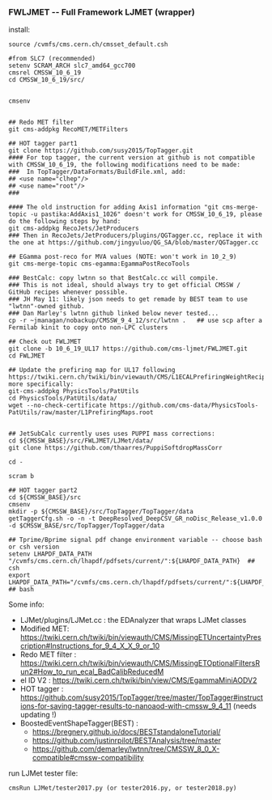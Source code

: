 ### FWLJMET -- Full Framework LJMET (wrapper)



install:

	source /cvmfs/cms.cern.ch/cmsset_default.csh
	
	#from SLC7 (recommended)
	setenv SCRAM_ARCH slc7_amd64_gcc700
	cmsrel CMSSW_10_6_19
	cd CMSSW_10_6_19/src/
	
	
	cmsenv

	
	## Redo MET filter
	git cms-addpkg RecoMET/METFilters

	## HOT tagger part1
	git clone https://github.com/susy2015/TopTagger.git
	#### For top tagger, the current version at github is not compatible with CMSSW_10_6_19, the following modifications need to be made:
	###  In TopTagger/DataFormats/BuildFile.xml, add:
	## <use name="clhep"/>
	## <use name="root"/>
	###
	
	#### The old instruction for adding Axis1 information "git cms-merge-topic -u pastika:AddAxis1_1026" doesn't work for CMSSW_10_6_19, please do the following steps by hand:
	git cms-addpkg RecoJets/JetProducers
	### Then in RecoJets/JetProducers/plugins/QGTagger.cc, replace it with the one at https://github.com/jingyuluo/QG_SA/blob/master/QGTagger.cc

	## EGamma post-reco for MVA values (NOTE: won't work in 10_2_9)
	git cms-merge-topic cms-egamma:EgammaPostRecoTools

	### BestCalc: copy lwtnn so that BestCalc.cc will compile.
	### This is not ideal, should always try to get official CMSSW / GitHub recipes whenever possible.
	### JH May 11: likely json needs to get remade by BEST team to use "lwtnn"-owned github. 
	### Dan Marley's lwtnn github linked below never tested...
	cp -r ~jmanagan/nobackup/CMSSW_9_4_12/src/lwtnn .   ## use scp after a Fermilab kinit to copy onto non-LPC clusters

	## Check out FWLJMET
	git clone -b 10_6_19_UL17 https://github.com/cms-ljmet/FWLJMET.git
	cd FWLJMET
	
	## Update the prefiring map for UL17 following https://twiki.cern.ch/twiki/bin/viewauth/CMS/L1ECALPrefiringWeightRecipe, more specifically:
	git-cms-addpkg PhysicsTools/PatUtils 
	cd PhysicsTools/PatUtils/data/
	wget --no-check-certificate https://github.com/cms-data/PhysicsTools-PatUtils/raw/master/L1PrefiringMaps.root 


	## JetSubCalc currently uses uses PUPPI mass corrections:
	cd ${CMSSW_BASE}/src/FWLJMET/LJMet/data/
	git clone https://github.com/thaarres/PuppiSoftdropMassCorr

	cd -

	scram b

	## HOT tagger part2
	cd ${CMSSW_BASE}/src
	cmsenv
	mkdir -p ${CMSSW_BASE}/src/TopTagger/TopTagger/data
	getTaggerCfg.sh -o -n -t DeepResolved_DeepCSV_GR_noDisc_Release_v1.0.0 -d $CMSSW_BASE/src/TopTagger/TopTagger/data

	## Tprime/Bprime signal pdf change environment variable -- choose bash or csh version
	setenv LHAPDF_DATA_PATH "/cvmfs/cms.cern.ch/lhapdf/pdfsets/current/":${LHAPDF_DATA_PATH}  ## csh
	export LHAPDF_DATA_PATH="/cvmfs/cms.cern.ch/lhapdf/pdfsets/current/":${LHAPDF_DATA_PATH}  ## bash



Some info:

- LJMet/plugins/LJMet.cc : the EDAnalyzer that wraps LJMet classes
- Modified MET: https://twiki.cern.ch/twiki/bin/viewauth/CMS/MissingETUncertaintyPrescription#Instructions_for_9_4_X_X_9_or_10
- Redo MET filter : https://twiki.cern.ch/twiki/bin/viewauth/CMS/MissingETOptionalFiltersRun2#How_to_run_ecal_BadCalibReducedM
- el ID V2 : https://twiki.cern.ch/twiki/bin/view/CMS/EgammaMiniAODV2
- HOT tagger : https://github.com/susy2015/TopTagger/tree/master/TopTagger#instructions-for-saving-tagger-results-to-nanoaod-with-cmssw_9_4_11 (needs updating !)
- BoostedEventShapeTagger(BEST) :
     - https://bregnery.github.io/docs/BESTstandaloneTutorial/
     - https://github.com/justinrpilot/BESTAnalysis/tree/master
     - https://github.com/demarley/lwtnn/tree/CMSSW_8_0_X-compatible#cmssw-compatibility


run LJMet tester file:

    cmsRun LJMet/tester2017.py (or tester2016.py, or tester2018.py)

